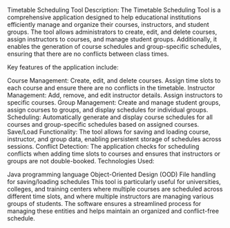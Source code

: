 Timetable Scheduling Tool
Description: The Timetable Scheduling Tool is a comprehensive application designed to help educational institutions efficiently manage and organize their courses, instructors, and student groups. The tool allows administrators to create, edit, and delete courses, assign instructors to courses, and manage student groups. Additionally, it enables the generation of course schedules and group-specific schedules, ensuring that there are no conflicts between class times.

Key features of the application include:

Course Management: Create, edit, and delete courses. Assign time slots to each course and ensure there are no conflicts in the timetable.
Instructor Management: Add, remove, and edit instructor details. Assign instructors to specific courses.
Group Management: Create and manage student groups, assign courses to groups, and display schedules for individual groups.
Scheduling: Automatically generate and display course schedules for all courses and group-specific schedules based on assigned courses.
Save/Load Functionality: The tool allows for saving and loading course, instructor, and group data, enabling persistent storage of schedules across sessions.
Conflict Detection: The application checks for scheduling conflicts when adding time slots to courses and ensures that instructors or groups are not double-booked.
Technologies Used:

Java programming language
Object-Oriented Design (OOD)
File handling for saving/loading schedules
This tool is particularly useful for universities, colleges, and training centers where multiple courses are scheduled across different time slots, and where multiple instructors are managing various groups of students. The software ensures a streamlined process for managing these entities and helps maintain an organized and conflict-free schedule.
